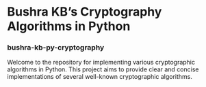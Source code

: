 # Bushra KB’s Cryptography Algorithms in Python
### bushra-kb-py-cryptography

Welcome to the repository for implementing various cryptographic algorithms in Python. This project aims to provide clear and concise implementations of several well-known cryptographic algorithms.
